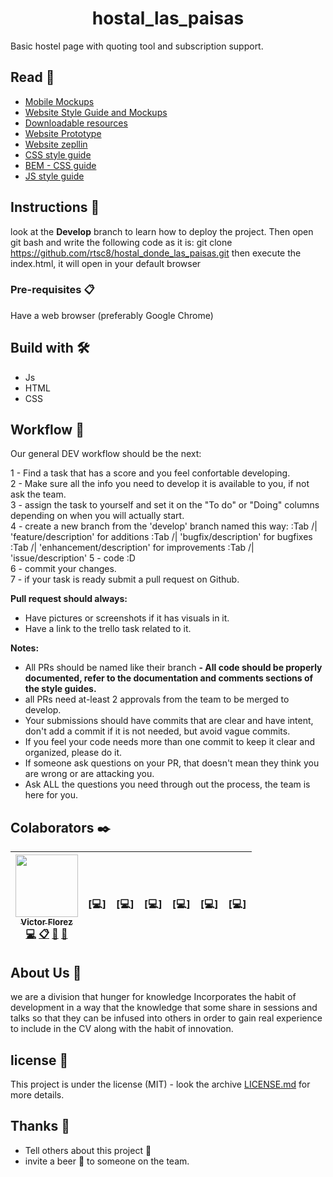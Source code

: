 <h1 align="center"> hostal_las_paisas </h1>

Basic hostel page with quoting tool and subscription support.

## Read 📄

* [Mobile Mockups](https://scene.zeplin.io/project/5ca139b23af358054bcab181)
* [Website Style Guide and Mockups](https://scene.zeplin.io/project/5ca139b23af358054bcab181)
* [Downloadable resources](https://app.zeplin.io/project/5ca139b23af358054bcab181/dashboard)
* [Website Prototype](https://sketch.cloud/s/0xOEG/R1Zx1o8/play)
* [Website zepllin](https://sketch.cloud/s/0xOEG)
* [CSS style guide](https://github.com/airbnb/css#css)
* [BEM - CSS guide](http://getbem.com/introduction/)
* [JS style guide](https://github.com/airbnb/javascript)

## Instructions 🚀

look at the **Develop** branch to learn how to deploy the project.
Then open git bash and write the following code as it is: git clone https://github.com/rtsc8/hostal_donde_las_paisas.git
then execute the index.html, it will open in your default browser

### Pre-requisites 📋

Have a web browser (preferably Google Chrome)

## Build with 🛠️

* Js
* HTML
* CSS

## Workflow :memo:

Our general DEV workflow should be the next:

1 - Find a task that has a score and you feel confortable developing.<br/>
2 - Make sure all the info you need to develop it is available to you, if not ask the team.<br/>
3 - assign the task to yourself and set it on the "To do" or "Doing" columns depending on when you will actually start.<br/>
4 - create a new branch from the 'develop' branch named this way:
:Tab /|        'feature/description' for additions
:Tab /|        'bugfix/description' for bugfixes
:Tab /|        'enhancement/description' for improvements
:Tab /|        'issue/description'
5 - code :D<br/>
6 - commit your changes.<br/>
7 - if your task is ready submit a pull request on Github.<br/>

**Pull request should always:**
- Have pictures or screenshots if it has visuals in it.
- Have a link to the trello task related to it.

**Notes:**
- All PRs should be named like their branch
**- All code should be properly documented, refer to the documentation and comments sections of the style guides.**
- all PRs need at-least 2 approvals from the team to be merged to develop.
- Your submissions should have commits that are clear and have intent, don't  add a commit if it is not needed, but avoid vague commits.
- If you feel your code needs more than one commit to keep it clear and organized, please do it.
- If someone ask questions on your PR, that doesn't mean they think you are wrong or are attacking you.
- Ask ALL the questions you need through out the process, the team is here for you.

## Colaborators ✒️
<!-- ALL-CONTRIBUTORS-LIST:START - Do not remove or modify this section -->
<!-- prettier-ignore -->
| [<img src="https://avatars2.githubusercontent.com/u/27802233?s=400&u=172450d19b7685357313b65d265cbe5c377484d1&v=4" width="100px;"/><br /><sub><b>Victor Florez</b></sub>](https://github.com/Sonny97)<br />[💻](https://github.com/rtsc8/hostal_donde_las_paisas/commits/develop "Code") [📋](#eventOrganizing-VictorFlorez "Event Organizing") [📖](https://github.com/rtsc8/hostal_donde_las_paisas/commits/develop "Documentation") [📢](#talk-VictorFlorez "Talkative") | <br />[💻]| <br />[💻]| <br />[💻]| <br />[💻] | <br />[💻] | <br />[💻] |
| :---: | :---: | :---: | :---: | :---: | :---: | :---: |

<!-- ALL-CONTRIBUTORS-LIST:END -->
## About Us :school:
we are a division that hunger for knowledge Incorporates the habit of development in a way that the knowledge that some share in sessions and talks so that they can be infused into others in order to gain real experience to include in the CV along with the habit of innovation.

## license 📄

This project is under the license (MIT) - look the archive [LICENSE.md](https://github.com/rtsc8/hostal_donde_las_paisas/blob/develop/LICENSE) for more details.

## Thanks 🎁

* Tell others about this project 📢
* invite a beer 🍺 to someone on the team. 

